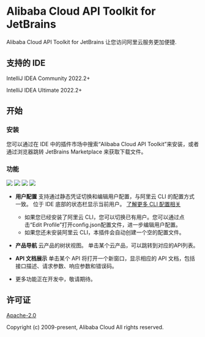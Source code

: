# Alibaba Cloud API Toolkit for JetBrains

Alibaba Cloud API Toolkit for JetBrains 让您访问阿里云服务更加便捷.

## 支持的 IDE
IntelliJ IDEA Community 2022.2+

IntelliJ IDEA Ultimate 2022.2+

## 开始

### 安装
您可以通过在 IDE 中的插件市场中搜索“Alibaba Cloud API Toolkit”来安装，或者通过浏览器跳转 JetBrains Marketplace 来获取下载文件。

### 功能
<div style="overflow-x: scroll; white-space: nowrap;">
    <img src="https://aliyunsdk-pages.alicdn.com/plugin_demo/idea/config.png" style="display: inline-block;">
    <img src="https://aliyunsdk-pages.alicdn.com/plugin_demo/idea/switch.png" style="display: inline-block;">
    <img src="https://aliyunsdk-pages.alicdn.com/plugin_demo/idea/api-doc1.png" style="display: inline-block;">
    <img src="https://aliyunsdk-pages.alicdn.com/plugin_demo/idea/api-doc2.png" style="display: inline-block;">
</div>


* **用户配置** 支持通过静态凭证切换和编辑用户配置，与阿里云 CLI 的配置方式一致。 位于 IDE 底部的状态栏显示当前用户。 [了解更多 CLI 配置相关](https://help.aliyun.com/document_detail/123181.html?spm=a2c4g.121544.0.0.2d7e76e3XWMs4u)
    * 如果您已经安装了阿里云 CLI，您可以切换已有用户。您可以通过点击“Edit Profile”打开config.json配置文件，进一步编辑用户配置。
    * 如果您还未安装阿里云 CLI，本插件会自动创建一个空的配置文件。


* **产品导航** 云产品的树状视图。 单击某个云产品，可以跳转到对应的API列表。


* **API 文档展示** 单击某个 API 将打开一个新窗口，显示相应的 API 文档，包括接口描述、请求参数、响应参数和错误码。

* 更多功能正在开发中，敬请期待。




## 许可证

[Apache-2.0](http://www.apache.org/licenses/LICENSE-2.0)

Copyright (c) 2009-present, Alibaba Cloud All rights reserved.